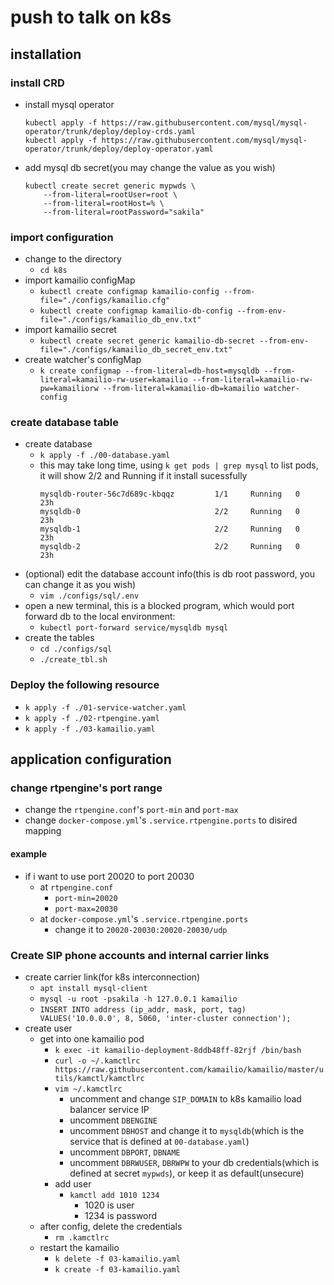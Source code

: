 # push to talk on k8s

## installation
### install CRD
- install mysql operator
    ```
    kubectl apply -f https://raw.githubusercontent.com/mysql/mysql-operator/trunk/deploy/deploy-crds.yaml
    kubectl apply -f https://raw.githubusercontent.com/mysql/mysql-operator/trunk/deploy/deploy-operator.yaml
    ```
- add mysql db secret(you may change the value as you wish)
    ```
    kubectl create secret generic mypwds \
        --from-literal=rootUser=root \
        --from-literal=rootHost=% \
        --from-literal=rootPassword="sakila"
    ```

### import configuration
- change to the directory
    - `cd k8s` 
- import kamailio configMap
    - `kubectl create configmap kamailio-config --from-file="./configs/kamailio.cfg"`
    - `kubectl create configmap kamailio-db-config --from-env-file="./configs/kamailio_db_env.txt"`
- import kamailio secret
    - `kubectl create secret generic kamailio-db-secret --from-env-file="./configs/kamailio_db_secret_env.txt"`
- create watcher's configMap
    - `k create configmap --from-literal=db-host=mysqldb --from-literal=kamailio-rw-user=kamailio --from-literal=kamailio-rw-pw=kamailiorw --from-literal=kamailio-db=kamailio watcher-config`

<!-- ---
- update kamailio configMap
    `kubectl create configmap kamailio-config --from-file="./configs/kamailio.cfg" --dry-run=client -o yaml | kubectl apply -f -`
-->

### create database table
- create database
    - `k apply -f ./00-database.yaml`
    - this may take long time, using `k get pods | grep mysql` to list pods, it will show 2/2 and Running if it install sucessfully
      ```
      mysqldb-router-56c7d689c-kbqqz         1/1     Running   0             23h
      mysqldb-0                              2/2     Running   0             23h
      mysqldb-1                              2/2     Running   0             23h
      mysqldb-2                              2/2     Running   0             23h
      ```
- (optional) edit the database account info(this is db root password, you can change it as you wish)
    - `vim ./configs/sql/.env`
- open a new terminal, this is a blocked program, which would port forward db to the local environment:
    - `kubectl port-forward service/mysqldb mysql`
- create the tables
    - `cd ./configs/sql`
    - `./create_tbl.sh`

### Deploy the following resource
- `k apply -f ./01-service-watcher.yaml`
- `k apply -f ./02-rtpengine.yaml`
- `k apply -f ./03-kamailio.yaml`

## application configuration
### change rtpengine's port range
- change the `rtpengine.conf`'s `port-min` and `port-max`
- change `docker-compose.yml`'s `.service.rtpengine.ports` to disired mapping
#### example
- if i want to use port 20020 to port 20030
    - at `rtpengine.conf`
        - `port-min=20020`
        - `port-max=20030`
    - at `docker-compose.yml`'s `.service.rtpengine.ports`
        - change it to `20020-20030:20020-20030/udp`

### Create SIP phone accounts and internal carrier links
- create carrier link(for k8s interconnection)
    - `apt install mysql-client`
    - `mysql -u root -psakila -h 127.0.0.1 kamailio`
    - `INSERT INTO address (ip_addr, mask, port, tag) VALUES('10.0.0.0', 8, 5060, 'inter-cluster connection');`
- create user
    - get into one kamailio pod
        - `k exec -it kamailio-deployment-8ddb48ff-82rjf /bin/bash`
        - `curl -o ~/.kamctlrc https://raw.githubusercontent.com/kamailio/kamailio/master/utils/kamctl/kamctlrc`
        - `vim ~/.kamctlrc`
            - uncomment and change `SIP_DOMAIN` to k8s kamailio load balancer service IP
            - uncomment `DBENGINE`
            - uncomment `DBHOST` and change it to `mysqldb`(which is the service that is defined at `00-database.yaml`)
            - uncomment `DBPORT`, `DBNAME`
            - uncomment `DBRWUSER`, `DBRWPW` to your db credentials(which is defined at secret `mypwds`), or keep it as default(unsecure)
        - add user
            - `kamctl add 1010 1234`
                - 1020 is user
                - 1234 is password
    - after config, delete the credentials
        - `rm .kamctlrc`
    - restart the kamailio
        - `k delete -f 03-kamailio.yaml`
        - `k create -f 03-kamailio.yaml`
